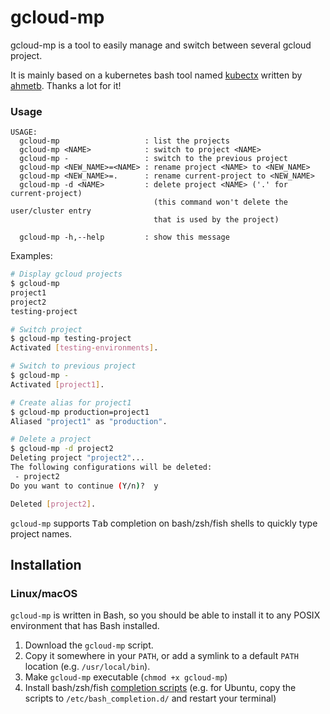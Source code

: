 # gcloud-mp
gcloud-mp is a tool to easily manage and switch between several gcloud project.

It is mainly based on a kubernetes bash tool named [kubectx](https://github.com/ahmetb/kubectx/) 
written by [ahmetb](https://github.com/ahmetb/). Thanks a lot for it! 

### Usage
```
USAGE:
  gcloud-mp                   : list the projects
  gcloud-mp <NAME>            : switch to project <NAME>
  gcloud-mp -                 : switch to the previous project
  gcloud-mp <NEW_NAME>=<NAME> : rename project <NAME> to <NEW_NAME>
  gcloud-mp <NEW_NAME>=.      : rename current-project to <NEW_NAME>
  gcloud-mp -d <NAME>         : delete project <NAME> ('.' for current-project)
                                (this command won't delete the user/cluster entry
                                that is used by the project)

  gcloud-mp -h,--help         : show this message
```

Examples:
```sh
# Display gcloud projects
$ gcloud-mp
project1
project2
testing-project

# Switch project
$ gcloud-mp testing-project
Activated [testing-environments].

# Switch to previous project
$ gcloud-mp -
Activated [project1].

# Create alias for project1
$ gcloud-mp production=project1
Aliased "project1" as "production".

# Delete a project
$ gcloud-mp -d project2
Deleting project "project2"...
The following configurations will be deleted:
 - project2
Do you want to continue (Y/n)?  y

Deleted [project2].
```

`gcloud-mp` supports <kbd>Tab</kbd> completion on bash/zsh/fish shells to quickly type project names.

## Installation

### Linux/macOS

`gcloud-mp` is written in Bash, so you should be able to install
it to any POSIX environment that has Bash installed.

1. Download the `gcloud-mp` script.
2. Copy it somewhere in your `PATH`, or add a symlink to a default `PATH` location (e.g. `/usr/local/bin`).
3. Make `gcloud-mp` executable (`chmod +x gcloud-mp`)
4. Install bash/zsh/fish [completion scripts](completion/) (e.g. for Ubuntu, copy the scripts to `/etc/bash_completion.d/`
and restart your terminal)
